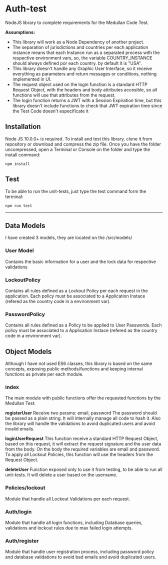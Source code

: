 # Auth-test

NodeJS library to complete requirements for the Medullan Code Test.

**Assumptions:**
- This library will work as a Node Dependency of another project.
- The separation of jurisdictions and countries per each application instance means that each Instance run as a separated process with the respective environment vars, so, the variable COUNTRY_INSTANCE should always defined por each country. by default it is "USA".
- This library doesn't handle any Graphic User Interface, so it receive everything as parameters and return messages or conditions, nothing implemented in UI.
- The request object used on the login function is a standard HTTP Request Object, with the headers and body attributes accesible, so all functions will use that attributes from the request.
- The login function returns a JWT with a Session Expiration time, but this library doesn't include functions to check that JWT expiration time since the Test Code doesn't especificate it


## Installation

Node JS 10.0.0+ is required.
To install and test this library, clone it from repository or download and compress the zip file. Once you have the folder uncompressed, open a Terminal or Console on the folder and type the install command:

```
npm install
```

## Test

To be able to run the unit-tests, just type the test command form the terminal:

```
npm run test
```

------------



## Data Models

I have created 3 models, they are located on the /src/models/

### User Model
Contains the basic information for a user and the lock data for respective validations

### LockoutPolicy
Contains all rules defined as a Lockout Policy per each request in the application. Each policy must be associated to a Application Instace (refered as the country code in a environment var).

### PasswordPolicy
Contains all rules defined as a Policy to be applied to User Passwords. Each policy must be associated to a Application Instace (refered as the country code in a environment var).


## Object Models
Although I have not used ES6 classes, this library is based on the same concepts, exposing public methods/functions and keeping internal functions as private per each module.


### index
The main module with public functions offer the requested functions by the Medullan Test:

**registerUser**
Receive two params: email, password
The password should be passed as a plain string. It will internally manage all code to hash it. Also the library will handle the validations to avoid duplicated users and avoid invalid emails.

**loginUserRequest**
This function receive a standard HTTP Request Object, based on this request, it will extract the request signature and the user data from the body.
On the body the required variables are email and password.
To apply all Lockout Policies, this function will use the headers from the Request Object.

**deleteUser**
Function exposed only to use it from testing, to be able to run all unit-tests.
It will delete a user based on the username.


### Policies/lockout
Module that handle all Lockout Validations per each request.


### Auth/login
Module that handle all login functions, including Database queries, validations and lockout rules due to max failed login attempts.


### Auth/register
Module that handle user registration process, including password policy and database validations to avoid bad emails and avoid duplicated users.